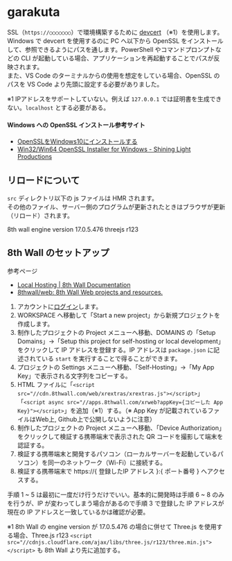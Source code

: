 # garakuta
SSL（`https://○○○○○○○`）で環境構築するために [devcert](https://www.npmjs.com/package/devcert) （※1）を使用します。  
Windows で devcert を使用するのに PC へ以下から OpenSSL をインストールして、参照できるようにパスを通します。PowerShell やコマンドプロンプトなどの CLI が起動している場合、アプリケーションを再起動することでパスが反映されます。  
また、VS Code のターミナルからの使用を想定をしている場合、OpenSSL のパスを VS Code より先頭に設定する必要がありました。  

※1 IPアドレスをサポートしていない。例えば `127.0.0.1` では証明書を生成できない。`localhost` とする必要がある。

#### Windows への OpenSSL インストール参考サイト

- [OpenSSLをWindows10にインストールする](https://blog.katsubemakito.net/articles/install-openssl-windows10)
- [Win32/Win64 OpenSSL Installer for Windows - Shining Light Productions](https://slproweb.com/products/Win32OpenSSL.html)

## リロードについて
`src` ディレクトリ以下の js ファイルは HMR されます。  
その他のファイル、サーバー側のプログラムが更新されたときはブラウザが更新（リロード）されます。

8th wall engine version 17.0.5.476
threejs r123

## 8th Wall のセットアップ
参考ページ
- [Local Hosting | 8th Wall Documentation](https://www.8thwall.com/docs/web/#local-hosting)
- [8thwall/web: 8th Wall Web projects and resources.](https://github.com/8thwall/web)

1. アカウントに[ログイン](https://www.8thwall.com/login)します。
2. WORKSPACE へ移動して「Start a new project」から新規プロジェクトを作成します。
3. 制作したプロジェクトの Project メニューへ移動、DOMAINS の「Setup Domains」→「Setup this project for self-hosting or local development」をクリックして IP アドレスを登録する。IP アドレスは `package.json` に記述されている `start` を実行することで得ることができます。
4. プロジェクトの Settings メニューへ移動、「Self-Hosting」→「My App Key」で表示される文字列をコピーする。
5. HTML ファイルに「`<script src="//cdn.8thwall.com/web/xrextras/xrextras.js"></script>`」「`<script async src="//apps.8thwall.com/xrweb?appKey={コピーした App Key}"></script>`」を追加（※1）する。（※ App Key が記載されているファイルはWeb上, Github上で公開しないように注意）
6. 制作したプロジェクトの Project メニューへ移動、「Device Authorization」をクリックして検証する携帯端末で表示された QR コードを撮影して端末を認証する。
7. 検証する携帯端末と開発するパソコン（ローカルサーバーを起動しているパソコン）を同一のネットワーク（Wi-Fi）に接続する。
8. 検証する携帯端末で https://{ 登録したIP アドレス }:{ ポート番号 } へアクセスする。

手順 1 ~ 5 は最初に一度だけ行うだけでいい。基本的に開発時は手順 6 ~ 8 のみを行うが、IP が変わってしまう場合があるので手順 3 で登録した IP アドレスが現在の IP アドレスと一致しているかは確認が必要。

※1 8th Wall の engine version が 17.0.5.476 の場合に併せて Three.js を使用する場合、Three.js r123 `<script src="//cdnjs.cloudflare.com/ajax/libs/three.js/r123/three.min.js"></script>` も 8th Wall より先に追加する。